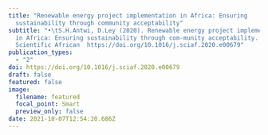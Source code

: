 ```yaml
---
title: "Renewable energy project implementation in Africa: Ensuring
  sustainability through community acceptability"
subtitle: "•\tS.H.Antwi, D.Ley (2020). Renewable energy project implementation
  in Africa: Ensuring sustainability through com-munity acceptability.
  Scientific African  https://doi.org/10.1016/j.sciaf.2020.e00679"
publication_types:
  - "2"
doi: https://doi.org/10.1016/j.sciaf.2020.e00679
draft: false
featured: false
image:
  filename: featured
  focal_point: Smart
  preview_only: false
date: 2021-10-07T12:54:20.686Z
---
```


